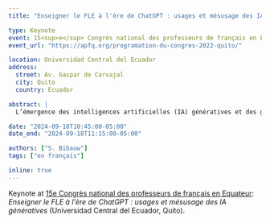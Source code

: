 ```yaml
---
title: "Enseigner le FLE à l'ère de ChatGPT : usages et mésusage des IA génératives"

type: Keynote
event: 15<sup>e</sup> Congrès national des professeurs de français en Equateur
event_url: "https://apfq.org/programation-du-congres-2022-quito/"

location: Universidad Central del Ecuador
address:
  street: Av. Gaspar de Carvajal
  city: Quito
  country: Ecuador

abstract: |
  L’émergence des intelligences artificielles (IA) génératives et des grands modèles de langue ouvre de très nombreuses questions, opportunités et inquiétudes en éducation, en didactique des langues et ailleurs. Cette intervention tentera de clarifier ce qui change du point de vue technologique, ce que cela implique du point de vue pédagogique, et ce que les apprenants et enseignants de FLE peuvent en faire. Nous explorerons les usages de l’IA en termes de planification, d’interaction, de génération ou adaptation de matériaux et d’évaluation, tout en proposant un rapport critique et éthique à l’IA.

date: "2024-09-18T10:45:00-05:00"
date_end: "2024-09-18T11:15:00-05:00"

authors: ["S. Bibauw"]
tags: ["en français"]

inline: true
---
```


Keynote at [15e Congrès national des professeurs de français en Equateur](https://apfq.org/programation-du-congres-2022-quito/): _Enseigner le FLE à l'ère de ChatGPT : usages et mésusage des IA génératives_ (Universidad Central del Ecuador, Quito).
